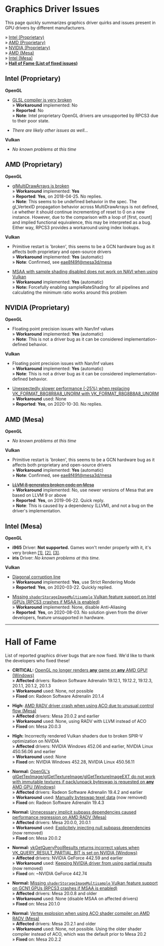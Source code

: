 # Graphics Driver Issues
This page quickly summarizes graphics driver quirks and issues present in GPU drivers by different manufacturers.

» [Intel (Proprietary)](#intel-proprietary) <br>
» [AMD (Proprietary)](#amd-proprietary) <br>
» [NVIDIA (Proprietary)](#nvidia-proprietary) <br>
» [AMD (Mesa)](#amd-mesa) <br>
» [Intel (Mesa)](#intel-mesa) <br>
» [**Hall of Fame (List of fixed issues)**](#hall-of-fame)


## Intel (Proprietary) <a name="intel-proprietary"/>
**OpenGL**
- [GLSL compiler is very broken](https://github.com/RPCS3/rpcs3/issues/6199) <br>
» **Workaround** implemented: No <br>
» **Reported**: No <br>
» **Note**: Intel proprietary OpenGL drivers are unsupported by RPCS3 due to their poor state.

- _There are likely other issues as well..._

**Vulkan**
- _No known problems at this time_


## AMD (Proprietary) <a name="amd-proprietary"/>
**OpenGL**
- [glMultiDrawArrays is broken](https://community.amd.com/message/2858799) <br>
» **Workaround** implemented: **Yes** <br>
» **Reported**: **Yes**, on 2018-04-25. No replies. <br>
» **Note**: This seems to be undefined behavior in the spec. The gl_VertexID propagation behavior across MultiDrawArrays is not defined, i.e whether it should continue incrementing of reset to 0 on a new instance. However, due to the comparison with a loop of [first, count] and implied functional equivalence, this may be interpreted as a bug. Either way, RPCS3 provides a workaround using index lookups.

**Vulkan**
- Primitive restart is 'broken', this seems to be a GCN hardware bug as it affects both proprietary and open-source drivers <br>
» **Workaround** implemented: **Yes** (automatic) <br>
» **Note**: Confirmed, see [eae8f49f@mesa3d/mesa](https://github.com/mesa3d/mesa/commit/eae8f49fc65e6e625f5e05d38c3bf1b61b84bd3d)

- [MSAA with sample shading disabled does not work on NAVI when using Vulkan](https://community.amd.com/t5/opengl-vulkan/msaa-with-sample-shading-disabled-does-not-work-on-navi-when/td-p/425122) <br>
» **Workaround** implemented: **Yes** (automatic) <br>
» **Note:** Forcefully enabling sampleRateShading for all pipelines and calculating the minimum ratio works around this problem


## NVIDIA (Proprietary) <a name="nvidia-proprietary"/>
**OpenGL**
- Floating point precision issues with Nan/Inf values<br>
» **Workaround** implemented: **Yes** (automatic) <br>
» **Note**: This is not a driver bug as it can be considered implementation-defined behavior.

**Vulkan**
- Floating point precision issues with Nan/Inf values<br>
» **Workaround** implemented: **Yes** (automatic) <br>
» **Note**: This is not a driver bug as it can be considered implementation-defined behavior.

- [Unexpectedly slower performance (-25%) when replacing VK_FORMAT_B8G8R8A8_UNORM with VK_FORMAT_R8G8B8A8_UNORM](https://forums.developer.nvidia.com/t/unexpectedly-slower-performance-25-when-replacing-vk-format-b8g8r8a8-unorm-with-vk-format-r8g8b8a8-unorm/158374) <br>
» **Workaround** used: None <br>
» **Reported**: **Yes**, on 2020-10-30. No replies. <br>


## AMD (Mesa) <a name="amd-mesa"/>
**OpenGL**
- _No known problems at this time_

**Vulkan**
- Primitive restart is 'broken', this seems to be a GCN hardware bug as it affects both proprietary and open-source drivers <br>
» **Workaround** implemented: **Yes** (automatic) <br>
» **Note**: Confirmed, see [eae8f49f@mesa3d/mesa](https://github.com/mesa3d/mesa/commit/eae8f49fc65e6e625f5e05d38c3bf1b61b84bd3d)

- ~~[LLVM 8 generates broken code on Mesa](https://bugs.freedesktop.org/show_bug.cgi?id=110970)~~ <br>
» **Workaround** implemented: No, use newer versions of Mesa that are based on LLVM 9 or above <br>
» **Reported**: **Yes**, on 2019-06-22. Quick reply. <br>
» **Note**: This is caused by a dependency (LLVM), and not a bug on the driver's implementation. <br>


## Intel (Mesa) <a name="intel-mesa"/>
**OpenGL**
- **i965** Driver: **Not supported.** Games won't render properly with it, it's very broken [[1]](https://www.youtube.com/watch?v=SSprkcc6NZM), [[2]](https://www.youtube.com/watch?v=0qjqblFDdFw), [[3]](https://www.youtube.com/watch?v=ZwKmYBMMdvE).
- **iris** Driver: _No known problems at this time._

**Vulkan**
- [Diagonal corruption line](https://gitlab.freedesktop.org/mesa/mesa/issues/2671) <br>
» **Workaround** implemented: **Yes**, use Strict Rendering Mode <br>
» **Reported**: **Yes**, on 2020-03-22. Quickly replied. <br>

- [Missing `shaderStorageImageMultisample` Vulkan feature support on Intel iGPUs (RPCS3 crashes if MSAA is enabled)](https://gitlab.freedesktop.org/mesa/mesa/-/issues/3355) <br>
» **Workaround** implemented: None, disable Anti-Aliasing <br>
» **Reported**: **Yes**, on 2020-08-03. No solution given from the driver developers, feature unsupported in hardware. <br>

---

# Hall of Fame <a name="hall-of-fame"/>
List of reported graphics driver bugs that are now fixed. We'd like to thank the developers who fixed these!

- **CRITICAL:** [OpenGL no longer renders **any** game on **any** AMD GPU! (Windows)](https://community.amd.com/message/2949336) <br>
» **Affected** drivers: Radeon Software Adrenalin 19.12.1, 19.12.2, 19.12.3, 20.1.1, 20.1.2, 20.1.3 <br>
» **Workaround** used: None, not possible <br>
» **Fixed** on: Radeon Software Adrenalin 20.1.4

- **High:** [AMD RADV driver crash when using ACO due to unusual control flow (Mesa)](https://gitlab.freedesktop.org/mesa/mesa/issues/2557) <br>
» **Affected** drivers: Mesa 20.0.2 and earlier <br>
» **Workaround** used: None, using RADV with LLVM instead of ACO <br>
» **Fixed** on: Mesa 20.0.3

- **High:** Incorrectly rendered Vulkan shaders due to broken SPIR-V optimization on NVIDIA <br>
» **Affected** drivers: NVIDIA Windows 452.06 and earlier, NVIDIA Linux 450.56.06 and earlier <br>
» **Workaround** used: None <br>
» **Fixed** on: NVIDIA Windows 452.28, NVIDIA Linux 450.56.11

- **Normal:** [OpenGL's glGetTexImage/glGetTextureImage/glGetTextureImageEXT do not work with immutable textures if pack/unpack byteswap is requested on **any** AMD GPU (Windows)](https://community.amd.com/thread/227876) <br>
» **Affected** drivers: Radeon Software Adrenalin 19.4.2 and earlier <br>
» **Workaround** used: [Manually byteswap texel data](https://github.com/RPCS3/rpcs3/commit/f56a6548b0a7a520301372f8e456c7174b514a68#diff-6067ceb43fa31f7dc9558bdf0b776ad8) (now removed) <br>
» **Fixed** on: Radeon Software Adrenalin 19.4.3

- **Normal:** [Unnecessary implicit subpass dependencies caused performance regression on AMD RADV (Mesa)](https://gitlab.freedesktop.org/mesa/mesa/issues/2502) <br>
» **Affected** drivers: Mesa 20.0.0, 20.0.1 <br>
» **Workaround** used: [Explicitely injecting null subpass dependencies](https://github.com/RPCS3/rpcs3/pull/7909/commits/943cbb1e39fec9cc02ac6193e9b05482c4a36c92#diff-d0082402e2ea9309446e3dc7818f8394) (now removed) <br>
» **Fixed** on: Mesa 20.0.2

- **Normal:** [vkGetQueryPoolResults returns incorrect values when VK_QUERY_RESULT_PARTIAL_BIT is set on NVIDIA (Windows)](https://forums.developer.nvidia.com/t/vkgetquerypoolresults-returns-incorrect-values-when-vk-query-result-partial-bit-is-set/110137) <br>
» **Affected** drivers: NVIDIA GeForce 442.59 and earlier <br>
» **Workaround** used: [Keeping NVIDIA driver from using partial results](https://github.com/RPCS3/rpcs3/pull/7909/commits/c4f539a9cf43e946364a3931f6e5b8c36457d4b4#diff-c9e6fd1ef5ae3e53670d088d2961e556) (now removed) <br>
» **Fixed** on: ~NVIDIA GeForce 442.74

- **Normal:** [Missing `shaderStorageImageMultisample` Vulkan feature support on GCN1 GPUs (RPCS3 crashes if MSAA is enabled)](https://gitlab.freedesktop.org/mesa/mesa/-/issues/2864) <br>
» **Affected** drivers: Mesa 20.0.8 and older <br>
» **Workaround** used: None (disable MSAA on affected drivers) <br>
» **Fixed** on: Mesa 20.1.0

- **Normal:** [Vertex explosion when using ACO shader compiler on AMD RADV (Mesa)](https://gitlab.freedesktop.org/mesa/mesa/-/issues/2848) <br> 
» **Affected** drivers: Mesa 20.2.1 and older <br>
» **Workaround** used: None, not possible. Using the older shader compiler instead of ACO, which was the default prior to Mesa 20.2 <br>
» **Fixed** on: Mesa 20.2.2